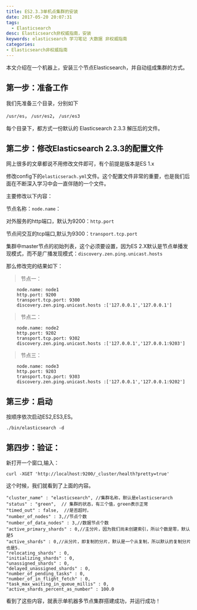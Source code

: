 ```yaml
---
title: ES2.3.3单机点集群的安装
date: 2017-05-20 20:07:31
tags:
  - Elasticsearch
desc: Elasticsearch非权威指南，安装
keywords: elasticsearch 学习笔记 大数据 非权威指南 
categories:
- Elasticsearch非权威指南
---
```


本文介绍在一个机器上，安装三个节点Elasticsearch，并自动组成集群的方式。



<!--more-->
## 第一步：准备工作

我们先准备三个目录，分别如下

`/usr/es`， `/usr/es2`， `/usr/es3`

每个目录下，都方式一份默认的 Elasticsearch 2.3.3 解压后的文件。



## 第二步：修改Elasticsearch 2.3.3的配置文件


网上很多的文章都说不用修改文件即可，有个前提是版本是ES 1.x

修改config下的`elasticserach.yml`文件。这个配置文件非常的重要，也是我们后面在不断深入学习中会一直伴随的一个文件。

主要修改以下内容：

节点名称：`node.name`：

对外服务的http端口，默认为9200：`http.port`  

节点间交互的tcp端口,默认为9300：`transport.tcp.port`

集群中master节点的初始列表，这个必须要设置，因为ES 2.X默认是节点单播发现模式，而不是广播发现模式：`discovery.zen.ping.unicast.hosts`

那么修改完的结果如下：
> 节点一：
```
	node.name: node1  
	http.port: 9200   
	transport.tcp.port: 9300  
	discovery.zen.ping.unicast.hosts :['127.0.0.1','127.0.0.1'] 
```
> 节点二：
```
	node.name: node2
	http.port: 9202 
	transport.tcp.port: 9302
	discovery.zen.ping.unicast.hosts :['127.0.0.1','127.0.0.1:9203']
```

> 节点三：
```
	node.name: node3
	http.port: 9203 
	transport.tcp.port: 9303
	discovery.zen.ping.unicast.hosts :['127.0.0.1','127.0.0.1:9202']
```
## 第三步：启动

按顺序依次启动ES2,ES3,ES。

```
./bin/elasticsearch -d
```

## 第四步：验证：

新打开一个窗口,输入：
```
curl -XGET 'http://localhost:9200/_cluster/health?pretty=true'
```

这个时候，我们就看到了上面的内容。
```
"cluster_name" : "elasticsearch", //集群名称，默认是elasticserarch
"status" : "green",  // 集群的状态，有三个值，green表示正常
"timed_out" : false,  //是否超时，
"number_of_nodes" : 3,//节点个数
"number_of_data_nodes" : 3,//数据节点个数
"active_primary_shards" : 0,//主分片，因为我们尚未创建索引，所以个数是零，默认是5
"active_shards" : 0,//从分片，即复制的分片，默认是一个从复制，所以默认的复制分片也是5.
"relocating_shards" : 0,
"initializing_shards" : 0,
"unassigned_shards" : 0,
"delayed_unassigned_shards" : 0,
"number_of_pending_tasks" : 0,
"number_of_in_flight_fetch" : 0,
"task_max_waiting_in_queue_millis" : 0,
"active_shards_percent_as_number" : 100.0

```
看到了这些内容，就表示单机器多节点集群搭建成功，并运行成功！